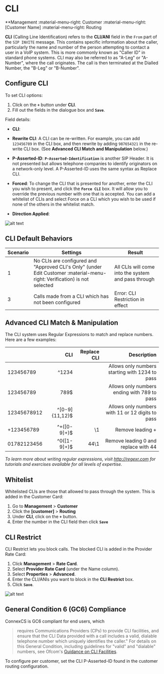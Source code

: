 # CLI

**Management :material-menu-right: Customer :material-menu-right: [Customer Name] :material-menu-right: Routing

**CLI** (Calling Line Identification) refers to the **CLI/ANI** field in the `From` part of the `SIP INVITE` message. This contains specific information about the caller, particularly the name and number of the person attempting to contact a user in a VoIP system. This is more commonly known as "Caller ID" in standard phone systems. CLI may also be referred to as "A-Leg" or "A-Number", where the call originates. The call is then terminated at the Dialled Number, the "B-Leg" or "B-Number".



## Configure CLI
To set CLI options:

1.	Click on the **`+`** button under **CLI**.
2.	Fill out the fields in the dialogue box and **`Save`**.

Field details:

+ **CLI**: 

+ **Rewrite CLI**: A CLI can be re-written. For example, you can add `123456789` in the CLI box, and then rewrite by adding `987654321` in the re-write CLI box. (See **Advanced CLI Match and Manipulation** below.)

+ **P-Asserted-ID**: **`P-Asserted-Identification`** is another SIP Header. It is not presented but allows telephone companies to identify originators on a network-only level. A P-Asserted-ID uses the same syntax as Replace CLI.

+ **Forced**: To change the CLI that is presented for another, enter the CLI you wish to present, and click the **`Force CLI`** box.  It will allow you to override the previous number with one that is accepted. You can add a whitelist of CLIs and select Force on a CLI which you wish to be used if none of the others in the whitelist match.

+ **Direction Applied**: 

![alt text][edit-cli]

## CLI Default Behaviors

|Scenario|Settings|Result|
|---|---|---|
|1|No CLIs are configured and "Approved CLI's Only" (under Edit Customer :material-menu-right: Verification) is not selected|All CLIs will come into the system and pass through| |2|No CLIs are configured and "Approved CLI's Only" is selected|No calls will be allowed through|
|3|Calls made from a CLI which has not been configured|Error: CLI Restriction in effect|

## Advanced CLI Match & Manipulation
The CLI system uses Regular Expressions to match and replace numbers. Here are a few examples:

|             |            CLI | Replace CLI |                                      Description |
|-------------|---------------:|------------:|-------------------------------------------------:|
| 123456789   |          ^1234 |             |   Allows only numbers starting with 1234 to pass |
| 123456789   |           789$ |             |      Allows only numbers ending with 789 to pass |
| 12345678912 | ^[0-9]{11,12}$ |             | Allows only numbers with 11 or 12 digits to pass |
| +123456789  |   ^\+([0-9]+)$ |          \1 |                                 Remove leading + |
| 01782123456 |    ^0([1-9]+)$ |        44\1 |             Remove leading 0 and replace with 44 |

*To learn more about writing regular expressions, visit http://regexr.com for tutorials and exercises available for all levels of expertise.*


## Whitelist
Whitelisted CLIs are those that allowed to pass through the system. This is added in the Customer Card:

1. Go to **Management** > **Customer**
1. Click the **[customer]** > **Routing**
1. Under **CLI**, click on the **`+`** button.
1. Enter the number in the CLI field then click **`Save`**

## CLI Restrict
CLI Restrict lets you block calls. The blocked CLI is added in the Provider Rate Card:

1. Click **Management** > **Rate Card**. 
2. Select **Provider Rate Card** (under the Name column).
1. Select **Properties** > **Advanced**.
3. Enter the CLI/ANIs you want to block in the **CLI Restrict** box.
4. Click **`Save`**.

![alt text][recording-7]

## General Condition 6 (GC6) Compliance
ConnexCS is GC6 compliant for end users, which 

> requires Communications Providers (CPs) to provide CLI facilities, and ensure that the CLI Data provided with a call includes a valid, dialable telephone number which uniquely identifies the caller." For details on this General Condition, including guidelines for "valid" and "dialable" numbers, see Ofcom's [Guidance on CLI Facilities](https://www.ofcom.org.uk/__data/assets/pdf_file/0012/113214/statement-guidelines-cli-facilities.pdf).

To configure per customer, set the CLI P-Asserted-ID found in the customer routing configuration. 


[edit-cli]: /customer/img/edit-cli.png "Edit CLI"
[recording-7]: /customer/img/63.png "recording-7"
